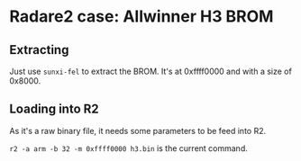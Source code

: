 # Radare2 case: Allwinner H3 BROM

## Extracting

Just use `sunxi-fel` to extract the BROM. It's at 0xffff0000 and with a size of 0x8000.

## Loading into R2

As it's a raw binary file, it needs some parameters to be feed into R2.

`r2 -a arm -b 32 -m 0xffff0000 h3.bin` is the current command.
